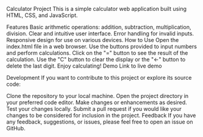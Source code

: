 Calculator Project
This is a simple calculator web application built using HTML, CSS, and JavaScript.

Features
Basic arithmetic operations: addition, subtraction, multiplication, division.
Clear and intuitive user interface.
Error handling for invalid inputs.
Responsive design for use on various devices.
How to Use
Open the index.html file in a web browser.
Use the buttons provided to input numbers and perform calculations.
Click on the "=" button to see the result of the calculation.
Use the "C" button to clear the display or the "←" button to delete the last digit.
Enjoy calculating!
Demo
Link to live demo

Development
If you want to contribute to this project or explore its source code:

Clone the repository to your local machine.
Open the project directory in your preferred code editor.
Make changes or enhancements as desired.
Test your changes locally.
Submit a pull request if you would like your changes to be considered for inclusion in the project.
Feedback
If you have any feedback, suggestions, or issues, please feel free to open an issue on GitHub.
